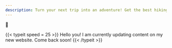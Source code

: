 ```yaml
---
description: Turn your next trip into an adventure! Get the best hiking tips and plans that you can fit in every itinerary!
---
```


👋

{{< typeit
speed = 25 >}}
Hello you! I am currently updating content on my new website.
Come back soon!
{{< /typeit >}}
